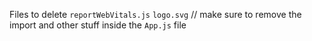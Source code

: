 Files to delete
`reportWebVitals.js`
`logo.svg` // make sure to remove the import and other stuff inside the `App.js` file

